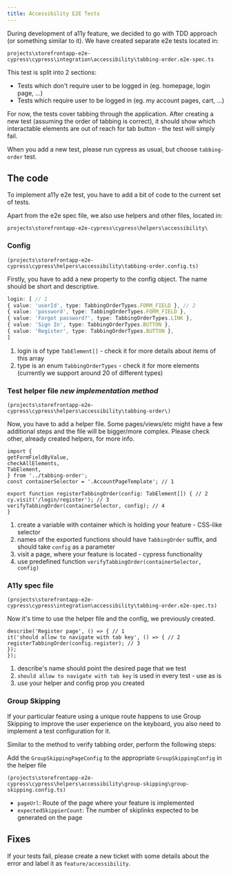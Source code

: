 ```yaml
---
title: Accessibility E2E Tests
---
```


During development of a11y feature, we decided to go with TDD approach (or something similar to it). We have created separate e2e tests located in:

```
projects\storefrontapp-e2e-cypress\cypress\integration\accessibility\tabbing-order.e2e-spec.ts
```

This test is split into 2 sections:

- Tests which don't require user to be logged in (eg. homepage, login page, ...)
- Tests which require user to be logged in (eg. my account pages, cart, ...)

For now, the tests cover tabbing through the application. After creating a new test (assuming the order of tabbing is correct), it should show which interactable elements are out of reach for tab button - the test will simply fail.

When you add a new test, please run cypress as usual, but choose `tabbing-order` test.

## The code

To implement a11y e2e test, you have to add a bit of code to the current set of tests.

Apart from the e2e spec file, we also use helpers and other files, located in:

```
projects\storefrontapp-e2e-cypress\cypress\helpers\accessibility\
```

### Config

```
(projects\storefrontapp-e2e-cypress\cypress\helpers\accessibility\tabbing-order.config.ts)
```

Firstly, you have to add a new property to the config object. The name should be short and descriptive.

```ts
login: [ // 1
{ value: 'userId', type: TabbingOrderTypes.FORM_FIELD }, // 2
{ value: 'password', type: TabbingOrderTypes.FORM_FIELD },
{ value: 'Forgot password?', type: TabbingOrderTypes.LINK },
{ value: 'Sign In', type: TabbingOrderTypes.BUTTON },
{ value: 'Register', type: TabbingOrderTypes.BUTTON },
]
```

1. login is of type `TabElement[]` - check it for more details about items of this array
2. type is an enum `TabbingOrderTypes` - check it for more elements (currently we support around 20 of different types)

### Test helper file _new implementation method_

```
(projects\storefrontapp-e2e-cypress\cypress\helpers\accessibility\tabbing-order\)
```

Now, you have to add a helper file. Some pages/views/etc might have a few additional steps and the file will be bigger/more complex. Please check other, already created helpers, for more info.

```
import {
getFormFieldByValue,
checkAllElements,
TabElement,
} from '../tabbing-order';
const containerSelector = '.AccountPageTemplate'; // 1

export function registerTabbingOrder(config: TabElement[]) { // 2
cy.visit('/login/register'); // 3
verifyTabbingOrder(containerSelector, config); // 4
}
```

1. create a variable with container which is holding your feature - CSS-like selector
2. names of the exported functions should have `TabbingOrder` suffix, and should take `config` as a parameter
3. visit a page, where your feature is located - cypress functionality
4. use predefined function `verifyTabbingOrder(containerSelector, config)`

### A11y spec file

```
(projects\storefrontapp-e2e-cypress\cypress\integration\accessibility\tabbing-order.e2e-spec.ts)
```

Now it's time to use the helper file and the config, we previously created.

```
describe('Register page', () => { // 1
it('should allow to navigate with tab key', () => { // 2
registerTabbingOrder(config.register); // 3
});
});
```

1. describe's name should point the desired page that we test
2. `should allow to navigate with tab key` is used in every test - use as is
3. use your helper and config prop you created

### Group Skipping

If your particular feature using a unique route happens to use Group Skipping to improve the user experience on the keyboard, you also need to implement a test configuration for it.

Similar to the method to verify tabbing order, perform the following steps:

Add the `GroupSkippingPageConfig` to the appropriate `GroupSkippingConfig` in the helper file

```
(projects\storefrontapp-e2e-cypress\cypress\helpers\accessibility\group-skipping\group-skipping.config.ts)
```

- `pageUrl`: Route of the page where your feature is implemented
- `expectedSkippierCount`: The number of skiplinks expected to be generated on the page

## Fixes

If your tests fail, please create a new ticket with some details about the error and label it as `feature/accessibility`.
